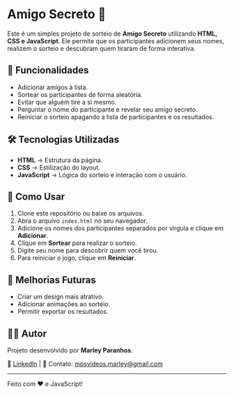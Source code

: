 # Amigo Secreto 🎁

Este é um simples projeto de sorteio de **Amigo Secreto** utilizando **HTML, CSS e JavaScript**. Ele permite que os participantes adicionem seus nomes, realizem o sorteio e descubram quem tiraram de forma interativa.

## 📌 Funcionalidades

- Adicionar amigos à lista.
- Sortear os participantes de forma aleatória.
- Evitar que alguém tire a si mesmo.
- Perguntar o nome do participante e revelar seu amigo secreto.
- Reiniciar o sorteio apagando a lista de participantes e os resultados.

## 🛠️ Tecnologias Utilizadas

- **HTML** → Estrutura da página.
- **CSS** → Estilização do layout.
- **JavaScript** → Lógica do sorteio e interação com o usuário.

## 🚀 Como Usar

1. Clone este repositório ou baixe os arquivos.
2. Abra o arquivo `index.html` no seu navegador.
3. Adicione os nomes dos participantes separados por vírgula e clique em **Adicionar**.
4. Clique em **Sortear** para realizar o sorteio.
5. Digite seu nome para descobrir quem você tirou.
6. Para reiniciar o jogo, clique em **Reiniciar**.

## 📌 Melhorias Futuras

- Criar um design mais atrativo.
- Adicionar animações ao sorteio.
- Permitir exportar os resultados.

## 👨‍💻 Autor

Projeto desenvolvido por **Marley Paranhos**.

🔗 [LinkedIn](www.linkedin.com/in/marley-paranhos) | 📧 Contato: mpsvideos.marley@gmail.com

---
Feito com ❤️ e JavaScript!
